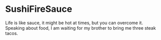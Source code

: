# SushiFireSauce
Life is like sauce, it might be hot at times, but you can overcome it.
Speaking about food, I am waiting for my brother to bring me three steak tacos.
